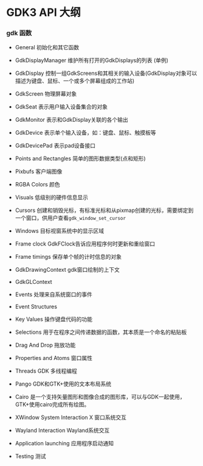 # GDK3 API 大纲

### gdk 函数

- General 初始化和其它函数

- GdkDisplayManager 维护所有打开的GdkDisplays的列表 (单例)

- GdkDisplay 控制一组GdkScreens和其相关的输入设备(GdkDisplay对象可以描述为键盘、鼠标、一个或多个屏幕组成的工作站)

- GdkScreen 物理屏幕对象

- GdkSeat 表示用户输入设备集合的对象

- GdkMonitor 表示和GdkDisplay关联的各个输出

- GdkDevice 表示单个输入设备，如：键盘、鼠标、触摸板等

- GdkDevicePad 表示pad设备接口

- Points and Rectangles 简单的图形数据类型(点和矩形)

- Pixbufs 客户端图像

- RGBA Colors 颜色

- Visuals 低级别的硬件信息显示

- Cursors 创建和销毁光标，有标准光标和从pixmap创建的光标，需要绑定到一个窗口，供用户查看`gdk_window_set_cursor`

- Windows 目标视窗系统中的显示区域

- Frame clock GdkFClock告诉应用程序何时更新和重绘窗口

- Frame timings 保存单个帧的计时信息的对象

- GdkDrawingContext gdk窗口绘制的上下文

- GdkGLContext

- Events 处理来自系统窗口的事件

- Event Structures

- Key Values 操作键盘代码的功能

- Selections 用于在程序之间传递数据的函数，其本质是一个命名的粘贴板

- Drag And Drop 拖放功能

- Properties and Atoms 窗口属性

- Threads GDK 多线程编程

- Pango GDK和GTK+使用的文本布局系统

- Cairo 是一个支持矢量图形和图像合成的图形库，可以与GDK一起使用，GTK+使用cairo完成所有绘图。

- XWindow System Interaction X 窗口系统交互

- Wayland Interaction Wayland系统交互

- Application launching 应用程序启动通知

- Testing 测试



